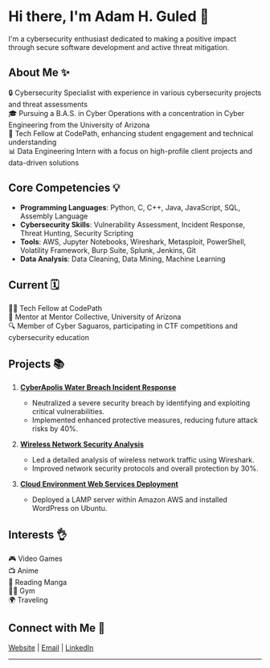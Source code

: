 # Hi there, I'm Adam H. Guled 👋

I'm a cybersecurity enthusiast dedicated to making a positive impact through secure software development and active threat mitigation.

## About Me ✨
🔒 Cybersecurity Specialist with experience in various cybersecurity projects and threat assessments  
🎓 Pursuing a B.A.S. in Cyber Operations with a concentration in Cyber Engineering from the University of Arizona  
💼 Tech Fellow at CodePath, enhancing student engagement and technical understanding  
📊 Data Engineering Intern with a focus on high-profile client projects and data-driven solutions

## Core Competencies 💡
- **Programming Languages**: Python, C, C++, Java, JavaScript, SQL, Assembly Language
- **Cybersecurity Skills**: Vulnerability Assessment, Incident Response, Threat Hunting, Security Scripting
- **Tools**: AWS, Jupyter Notebooks, Wireshark, Metasploit, PowerShell, Volatility Framework, Burp Suite, Splunk, Jenkins, Git
- **Data Analysis**: Data Cleaning, Data Mining, Machine Learning

## Current 🗓️
👨‍💻 Tech Fellow at CodePath  
📝 Mentor at Mentor Collective, University of Arizona  
🔍 Member of Cyber Saguaros, participating in CTF competitions and cybersecurity education

## Projects 📚
1. [**CyberApolis Water Breach Incident Response**](https://github.com/adamguled/CyberApolis-Water-Breach)
   - Neutralized a severe security breach by identifying and exploiting critical vulnerabilities.
   - Implemented enhanced protective measures, reducing future attack risks by 40%.

2. [**Wireless Network Security Analysis**](https://github.com/adamguled/Wireless-Network-Security)
   - Led a detailed analysis of wireless network traffic using Wireshark.
   - Improved network security protocols and overall protection by 30%.

3. [**Cloud Environment Web Services Deployment**](https://github.com/adamguled/Cloud-Environment-Web-Services)
   - Deployed a LAMP server within Amazon AWS and installed WordPress on Ubuntu.

## Interests 👌
🎮 Video Games  
📺 Anime  
📖 Reading Manga  
🏋️‍♂️ Gym  
🌍 Traveling

## Connect with Me 🔗
[Website](https://adamjum24.wixsite.com/adamguled) | [Email](mailto:adamguled24@email.com) | [LinkedIn](https://www.linkedin.com/in/adamguled)

---
